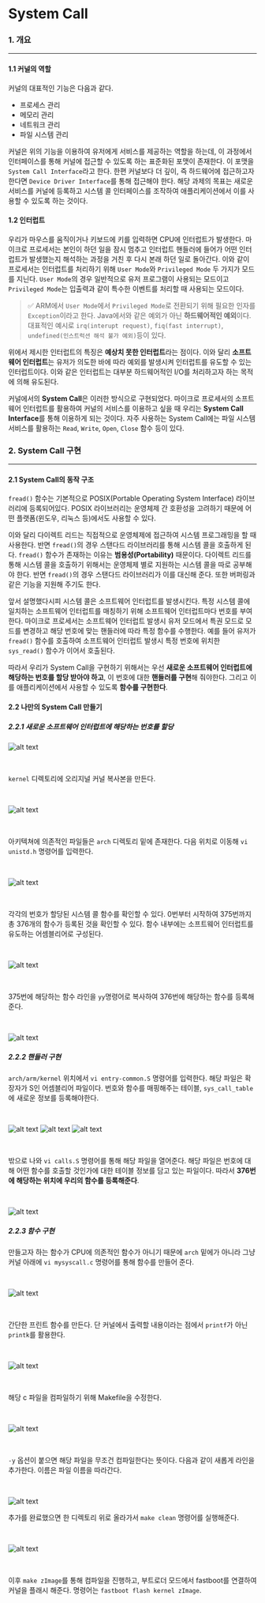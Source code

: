 # System Call

### 1. 개요

---

#### 1.1 커널의 역할

커널의 대표적인 기능은 다음과 같다.

* 프로세스 관리
* 메모리 관리
* 네트워크 관리
* 파일 시스템 관리

커널은 위의 기능을 이용하여 유저에게 서비스를 제공하는 역할을 하는데, 이 과정에서 인터페이스를 통해 커널에 접근할 수 있도록 하는 표준화된 포맷이 존재한다. 이 포맷을 `System Call Interface`라고 한다. 한편 커널보다 더 깊이, 즉 하드웨어에 접근하고자 한다면 `Device Driver Interface`를 통해 접근해야 한다. 해당 과제의 목표는 새로운 서비스를 커널에 등록하고 시스템 콜 인터페이스를 조작하여 애플리케이션에서 이를 사용할 수 있도록 하는 것이다.

#### 1.2 인터럽트

우리가 마우스를 움직이거나 키보드에 키를 입력하면 CPU에 인터럽트가 발생한다. 마이크로 프로세서는 본인이 하던 일을 잠시 멈추고 인터럽트 핸들러에 들어가 어떤 인터럽트가 발생했는지 해석하는 과정을 거친 후 다시 본래 하던 일로 돌아간다. 이와 같이 프로세서는 인터럽트를 처리하기 위해 `User Mode`와 `Privileged Mode` 두 가지가 모드를 지닌다. `User Mode`의 경우 일반적으로 유저 프로그램이 사용되는 모드이고 `Privileged Mode`는 입출력과 같이 특수한 이벤트를 처리할 때 사용되는 모드이다.

> ✅ ARM에서 `User Mode`에서 `Privileged Mode`로 전환되기 위해 필요한 인자를 `Exception`이라고 한다. Java에서와 같은 예외가 아닌 **하드웨어적인 예외**이다. 대표적인 예시로 `irq(interupt request)`, `fiq(fast interrupt)`, `undefined(인스트럭션 해석 불가 예외)`등이 있다.

위에서 제시한 인터럽트의 특징은 **예상치 못한 인터럽트**라는 점이다. 이와 달리 **소프트웨어 인터럽트**는 유저가 의도한 바에 따라 예외를 발생시켜 인터럽트를 유도할 수 있는 인터럽트이다. 이와 같은 인터럽트는 대부분 하드웨어적인 I/O를 처리하고자 하는 목적에 의해 유도된다.

커널에서의 **System Call**은 이러한 방식으로 구현되었다. 마이크로 프로세서의 소프트웨어 인터럽트를 활용하여 커널의 서비스를 이용하고 싶을 때 우리는 **System Call Interface**를 통해 이용하게 되는 것이다. 자주 사용하는 System Call에는 파일 시스템 서비스를 활용하는 `Read`, `Write`, `Open`, `Close` 함수 등이 있다.

### 2. System Call 구현

---

#### 2.1 System Call의 동작 구조

`fread()` 함수는 기본적으로 POSIX(Portable Operating System Interface) 라이브러리에 등록되어있다. POSIX 라이브러리는 운영체제 간 호환성을 고려하기 때문에 어떤 플랫폼(윈도우, 리눅스 등)에서도 사용할 수 있다. 

이와 달리 다이렉트 리드는 직접적으로 운영체제에 접근하여 시스템 프로그래밍을 할 때 사용한다. 반면 `fread()`의 경우 스탠다드 라이브러리를 통해 시스템 콜을 호출하게 된다. `fread()` 함수가 존재하는 이유는 **범용성(Portability)** 때문이다. 다이렉트 리드를 통해 시스템 콜을 호출하기 위해서는 운영체제 별로 지원하는 시스템 콜을 따로 공부해야 한다. 반면 `fread()`의 경우 스탠다드 라이브러리가 이를 대신해 준다. 또한 버퍼링과 같은 기능을 지원해 주기도 한다.

앞서 설명했다시피 시스템 콜은 소프트웨어 인터럽트를 발생시킨다. 특정 시스템 콜에 일치하는 소프트웨어 인터럽트를 매칭하기 위해 소프트웨어 인터럽트마다 번호를 부여한다. 마이크로 프로세서는 소프트웨어 인터럽트 발생시 유저 모드에서 특권 모드로 모드를 변경하고 해당 번호에 맞는 핸들러에 따라 특정 함수를 수행한다. 예를 들어 유저가 `fread()` 함수를 호출하여 소프트웨어 인터럽트 발생시 특정 번호에 위치한 `sys_read()` 함수가 이어서 호출된다.

따라서 우리가 System Call을 구현하기 위해서는 우선 **새로운 소프트웨어 인터럽트에 해당하는 번호를 할당 받아야 하고**, 이 번호에 대한 **핸들러를 구현**해 줘야한다. 그리고 이를 애플리케이션에서 사용할 수 있도록 **함수를 구현한다**.

#### 2.2 나만의 System Call 만들기

##### 2.2.1 새로운 소프트웨어 인터럽트에 해당하는 번호를 할당

![alt text](<./image/Screenshot 2024-05-28 at 3.24.35 PM.png>)

<br>

`kernel` 디렉토리에 오리지널 커널 복사본을 만든다.

<br>

![alt text](<./image/Screenshot from 2024-05-16 11-22-10.png>)

<br>

아키텍쳐에 의존적인 파일들은 `arch` 디렉토리 밑에 존재한다. 다음 위치로 이동해 `vi unistd.h` 명령어를 입력한다.

<br>

![alt text](<./image/Screenshot from 2024-05-16 11-23-39.png>)

<br>

각각의 번호가 할당된 시스템 콜 함수를 확인할 수 있다. 0번부터 시작하여 375번까지 총 376개의 함수가 등록된 것을 확인할 수 있다. 함수 내부에는 소프트웨어 인터럽트를 유도하는 어셈블리어로 구성된다.

<br>

![alt text](<./image/Screenshot from 2024-05-16 11-24-01.png>)

<br>

375번에 해당하는 함수 라인을 `yy`명령어로 복사하여 376번에 해당하는 함수를 등록해 준다.

<br>

![alt text](<./image/Screenshot from 2024-05-16 11-26-23.png>)

##### 2.2.2 핸들러 구현

`arch/arm/kernel` 위치에서 `vi entry-common.S` 명령어를 입력한다. 해당 파일은 확장자가 S인 어셈블리어 파일이다. 번호와 함수를 매핑해주는 테이블, `sys_call_table`에 새로운 정보를 등록해야한다.

<br>

![alt text](<./image/Screenshot from 2024-05-16 11-28-40.png>)
![alt text](<./image/Screenshot from 2024-05-16 11-29-31.png>)
![alt text](<./image/Screenshot from 2024-05-16 11-29-45.png>)

<br>

밖으로 나와 `vi calls.S` 명령어를 통해 해당 파일을 열어준다. 해당 파일은 번호에 대해 어떤 함수를 호출할 것인가에 대한 테이블 정보를 담고 있는 파일이다. 따라서 **376번에 해당하는 위치에 우리의 함수를 등록해준다**.

<br>

![alt text](<./image/Screenshot from 2024-05-16 11-32-16.png>)


##### 2.2.3 함수 구현

만들고자 하는 함수가 CPU에 의존적인 함수가 아니기 때문에 `arch` 밑에가 아니라 그냥 커널 아래에 `vi mysyscall.c` 명령어를 통해 함수를 만들어 준다.

<br>

![alt text](<./image/Screenshot from 2024-05-16 11-35-38.png>)

<br>

간단한 프린트 함수를 만든다. 단 커널에서 출력할 내용이라는 점에서 `printf`가 아닌 `printk`를 활용한다.

<br>

![alt text](<./image/Screenshot from 2024-05-16 11-37-33.png>)

<br>

해당 c 파일을 컴파일하기 위해 Makefile을 수정한다.

<br>

![alt text](<./image/Screenshot from 2024-05-16 11-38-31.png>)

<br>

`-y` 옵션이 붙으면 해당 파일을 무조건 컴파일한다는 뜻이다. 다음과 같이 새롭게 라인을 추가한다. 이름은 파일 이름을 따라간다.

<br>

![alt text](<./image/Screenshot from 2024-05-16 11-39-39.png>)

추가를 완료했으면 한 디렉토리 위로 올라가서 `make clean` 명령어를 실행해준다.

<br>

![alt text](<./image/Screenshot from 2024-05-16 11-40-44.png>)

<br>

이후 `make zImage`를 통해 컴파일을 진행하고, 부트로더 모드에서 fastboot를 연결하여 커널을 플래시 해준다. 명령어는 `fastboot flash kernel zImage`.
